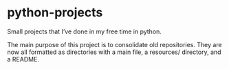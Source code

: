 # python-projects
Small projects that I’ve done in my free time in python.

The main purpose of this project is to consolidate old repositories. They are now all formatted as directories with a main file, a resources/ directory, and a README. 
